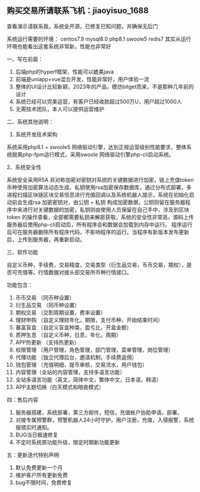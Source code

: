 ## **购买交易所请联系飞机：jiaoyisuo_1688**

查看演示请联系我，系统全开源，已修复已知问题，并确保无后门

系统运行需要的环境：
centos7.9  mysql8.0  php8.1  swoole5  redis7
其实从运行环境也能看出这套系统非常新，性能也非常好

一、写在前面：

1. 后端php的hyperf框架，性能可以媲美java
2. 前端是uniapp+vue混合开发，性能非常好，用户体验一流
3. 整体的UI设计比较新颖，2023年的产品，模仿bitget而来，不是那种几年前的设计
4. 系统已经可以完美运营，有客户已经收款超过500万U，用户超过1000人
5. 无需技术团队，本人可以提供运营维护

二、系统其他说明：

1. 系统开发技术架构

系统采用php8.1 + swoole5 网络驱动引擎，达到正规运营级别性能要求，整体系统脱离php-fpm运行模式，采用swoole 网络驱动引擎php-cli启动系统。

2、系统安全性

系统安全采用RSA 非对称加密对密钥对系统的关键数据进行加密，链上充值token币种使用加密算法动态生成，私钥使用rsa加密保存数据库，通过分布式部署，多进程扫描区块链区块交易信息进行充值回调以及系统机器人提示，系统在初始化启动前会生成rsa 加密密钥对，由公钥 + 私钥 构成加密数据，公钥则留在服务器程序中来进行对关键数据的加密，私钥则由使用人员保留在自己手中，涉及到区块token 的操作查看，全部都需要私钥来解密获取，系统的安全性非常高，源码上传服务器后使用php-cli启动后，所有程序会和数据会加载到内存中运行。
程序运行后可在服务器删除所有程序代码，不影响程序的运行。当程序有新版本发布更新后，上传到服务器，再重新启动。

三、软件功能

自定义币种，手续费，交易精度，交易类型（衍生品交易，币币交易，期权），是否可充值等。行情数据对接头部交易所币种行情接口。

功能包含：

1. 币币交易 （同币种设置）
2. 衍生品交易 （同币种设置）
3. 期权交易 （交割周期设置，费率设置）
4. 理财申购 （自定义理财年化，期限，支付币种，开始结束时间）
5. 暴富盲盒 （自定义盲盒种类，盈亏比，开盒金额）
6. 质押生息 （自定义币种，日息，年化，周期）
7. APP热更新 （支持热更新）
8. 权限管理 （用户管理，角色管理，部门管理，菜单管理，岗位管理）
9. 代理功能 （独立代理后台，邀请机制，手续费返佣）
10. 钱包管理 （充值明细，提币审核，交易流水，用户钱包）
11. 内容管理（全站的内容管理，支持多语言功能）
12. 全站多语言功能（英文，简体中文，繁体中文，日本语，韩语）
13. APP主题切换（白天模式和暗夜模式）

四：售后内容

1. 服务器搭建，系统部署，第三方邮件，短信，充值帐户协助申请，部署。
2. 对接专属预警群，预警机器人24小时守护，用户注册，充值，入侵报警，系统报错实时通知。
3. BUG当日极速修复
4. 不定时系统原功能升级，限定时期新功能更新

五：更新迭代特别声明

1. 默认免费更新一个月
2. 维护客户所有更新免费
3. bug不限时间，免费修复


